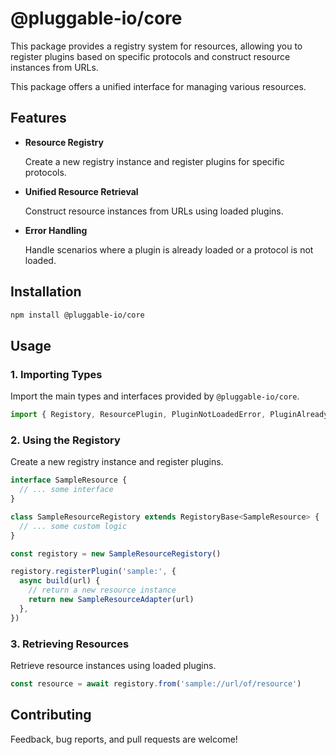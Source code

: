 # @pluggable-io/core

This package provides a registry system for resources,
allowing you to register plugins based on specific protocols and construct resource instances from URLs.

This package offers a unified interface for managing various resources.

## Features

- **Resource Registry**

  Create a new registry instance and register plugins for specific protocols.

- **Unified Resource Retrieval**

  Construct resource instances from URLs using loaded plugins.

- **Error Handling**

  Handle scenarios where a plugin is already loaded or a protocol is not loaded.

## Installation

```bash
npm install @pluggable-io/core
```

## Usage

### 1. Importing Types

Import the main types and interfaces provided by `@pluggable-io/core`.

```typescript
import { Registory, ResourcePlugin, PluginNotLoadedError, PluginAlreadyLoadedError } from '@pluggable-io/core'
```

### 2. Using the Registory

Create a new registry instance and register plugins.

```typescript
interface SampleResource {
  // ... some interface
}

class SampleResourceRegistory extends RegistoryBase<SampleResource> {
  // ... some custom logic
}

const registory = new SampleResourceRegistory()

registory.registerPlugin('sample:', {
  async build(url) {
    // return a new resource instance
    return new SampleResourceAdapter(url)
  },
})
```

### 3. Retrieving Resources

Retrieve resource instances using loaded plugins.

```typescript
const resource = await registory.from('sample://url/of/resource')
```

## Contributing

Feedback, bug reports, and pull requests are welcome!
